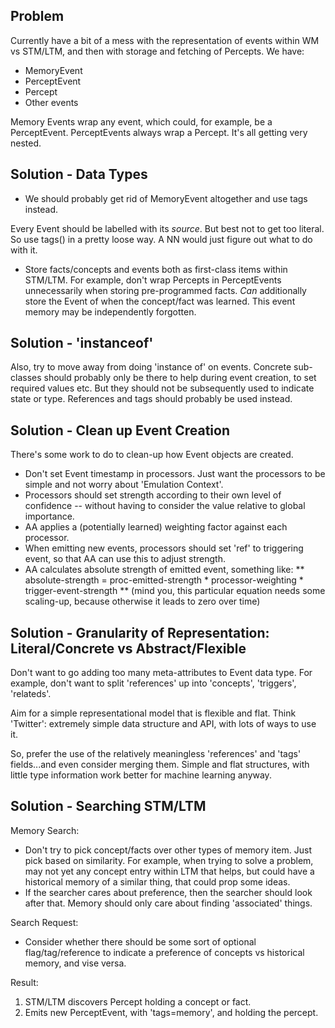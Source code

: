 ## Problem
Currently have a bit of a mess with the representation of events within WM vs STM/LTM, and then with storage and fetching of Percepts.
We have:
* MemoryEvent
* PerceptEvent
* Percept
* Other events

Memory Events wrap any event, which could, for example, be a PerceptEvent.
PerceptEvents always wrap a Percept. It's all getting very nested.

## Solution - Data Types
* We should probably get rid of MemoryEvent altogether and use tags instead.

Every Event should be labelled with its _source_. But best not to get too literal. So use tags() in a pretty loose way. A NN would just figure out what to do with it.

* Store facts/concepts and events both as first-class items within STM/LTM. For example, don't wrap Percepts in PerceptEvents unnecessarily when storing pre-programmed facts. _Can_ additionally store the Event of when the concept/fact was learned. This event memory may be independently forgotten.

## Solution - 'instanceof'
Also, try to move away from doing 'instance of' on events. Concrete sub-classes should probably only be there to help during event creation, to set required values etc. But they should not be subsequently used to indicate state or type. References and tags should probably be used instead.

## Solution - Clean up Event Creation
There's some work to do to clean-up how Event objects are created.
* Don't set Event timestamp in processors. Just want the processors to be simple and not worry about 'Emulation Context'.
* Processors should set strength according to their own level of confidence -- without having to consider the value relative to global importance.
* AA applies a (potentially learned) weighting factor against each processor.
* When emitting new events, processors should set 'ref' to triggering event, so that AA can use this to adjust strength.
* AA calculates absolute strength of emitted event, something like:
** absolute-strength = proc-emitted-strength * processor-weighting * trigger-event-strength
** (mind you, this particular equation needs some scaling-up, because otherwise it leads to zero over time)

## Solution - Granularity of Representation: Literal/Concrete vs Abstract/Flexible
Don't want to go adding too many meta-attributes to Event data type. For example, don't want to split 'references' up into 'concepts', 'triggers', 'relateds'.

Aim for a simple representational model that is flexible and flat. Think 'Twitter': extremely simple data structure and API, with lots of ways to use it.

So, prefer the use of the relatively meaningless 'references' and 'tags' fields...and even consider merging them. Simple and flat structures, with little type information work better for machine learning anyway.

## Solution - Searching STM/LTM
Memory Search:
* Don't try to pick concept/facts over other types of memory item. Just pick based on similarity. For example, when trying to solve a problem, may not yet any concept entry within LTM that helps, but could have a historical memory of a similar thing, that could prop some ideas.
* If the searcher cares about preference, then the searcher should look after that. Memory should only care about finding 'associated' things.

Search Request:
* Consider whether there should be some sort of optional flag/tag/reference to indicate a preference of concepts vs historical memory, and vise versa.

Result:
1. STM/LTM discovers Percept holding a concept or fact.
2. Emits new PerceptEvent, with 'tags=memory', and holding the percept.